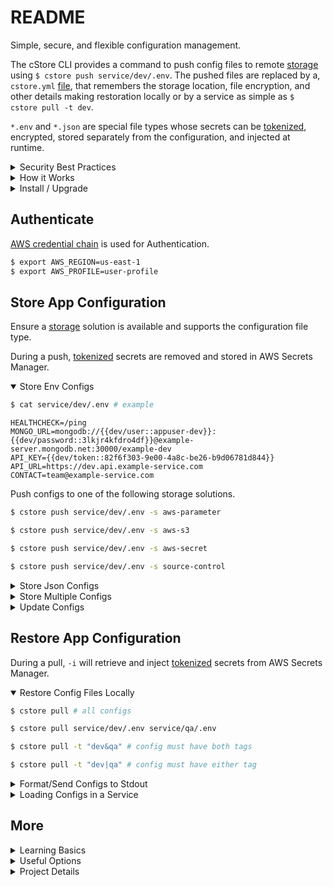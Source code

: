 # README

Simple, secure, and flexible configuration management.

The cStore CLI provides a command to push config files to remote [storage](docs/STORES.md) using `$ cstore push service/dev/.env`. The pushed files are replaced by a, `cstore.yml` [file](docs/CATALOG.md), that remembers the storage location, file encryption, and other details making restoration locally or by a service as simple as `$ cstore pull -t dev`.

`*.env` and `*.json` are special file types whose secrets can be [tokenized](docs/SECRETS.md), encrypted, stored separately from the configuration, and injected at runtime.

<details>
  <summary>Security Best Practices</summary>

  While cStore provides a simple and flexible way to store and retrieve configuration and secrets, the user has the responsibility to ensure the usage patterns and storage solution meet the oganization's security requirements.

  ### Best Practices ###
  * Understand your organizations security requirements.
  * Understand what cStore does before using it.
  * Never print or send cStore's `stdout` to logs.
  * Always use encryption when storing secrets.
  * Use your organization's approved vaults for storing secrets.
  * Avoid exporting secrets into the environment when possible.
  * Realize many security mistakes are made by users; so, be careful!

</details>

<details>
  <summary>How it Works</summary>

```
├── project
│   ├── components
│   ├── models
│   ├── main.go
│   ├── Dockerfile 
│   ├── cstore.yml (catalog)
│   └── service
│       └── dev
│       │   └── .env (stored)
│       |   └── .cstore (ghost)
│       |   └── fargate.yml
│       |   └── docker-compose.yml
│       │
│       └── prod
│           └── .env (stored)
│           └── .cstore (ghost)
│           └── fargate.yml
│           └── docker-compose.yml
```
The `cstore.yml` [catalog](docs/CATALOG.md) and hidden `.cstore` ghost files reference the stored `*.env` files. Secrets no longer need to be checked into source control.

When the repository has been cloned or the project shared, running `$ cstore pull` in the same directory as the `cstore.yml` [catalog](docs/CATALOG.md) or any of the `.cstore` ghost files will locate, download, and decrypt the configuration files to their respective original location restoring the project's environment configuration.

Example: `cstore.yml`
```yml
version: v3
context: project
files:
- path: service/dev/.env
  store: aws-s3
  type: env
  data:
    AWS_S3_BUCKET: my-bucket
    AWS_STORE_KMS_KEY_ID: ""
    AWS_VAULT_KMS_KEY_ID: aws/secretsmanager
  tags:
  - service
  - dev
  vaults:
    access: env
    secrets: aws-secrets-manager
  versions: []
- path: service/prod/.env
  store: aws-parameter
  type: env
  data:
    AWS_STORE_KMS_KEY_ID: aws/ssm
    AWS_VAULT_KMS_KEY_ID: aws/secretsmanager
  tags:
  - service
  - prod
  vaults:
    access: env
    secrets: aws-secrets-manager
  versions: []
```

</details>

<details>
  <summary>Install / Upgrade</summary>

| OS |  |
|----|----|
| Mac | `$ sudo curl -L -o  /usr/local/bin/cstore https://github.com/turnerlabs/cstore/releases/download/v3.5.0-alpha/cstore_darwin_amd64 && sudo chmod +x /usr/local/bin/cstore` |
| Linux | `$ sudo curl -L -o  /usr/local/bin/cstore https://github.com/turnerlabs/cstore/releases/download/v3.5.0-alpha/cstore_linux_386 && sudo chmod +x /usr/local/bin/cstore` |
| Windows | `wget https://github.com/turnerlabs/cstore/releases/download/v3.5.0-alpha/cstore_windows_amd64.exe` (add download dir to the PATH environment variable) |

</details>

## Authenticate ##

[AWS credential chain](https://docs.aws.amazon.com/sdk-for-go/v1/developer-guide/configuring-sdk.html) is used for Authentication.

```bash
$ export AWS_REGION=us-east-1
$ export AWS_PROFILE=user-profile
```

## Store App Configuration ##

Ensure a [storage](docs/STORES.md) solution is available and supports the configuration file type.

During a push, [tokenized](docs/SECRETS.md) secrets are removed and stored in AWS Secrets Manager.

<details open>
  <summary>Store Env Configs</summary>

```bash
$ cat service/dev/.env # example
```
```
HEALTHCHECK=/ping
MONGO_URL=mongodb://{{dev/user::appuser-dev}}:{{dev/password::3lkjr4kfdro4df}}@example-server.mongodb.net:30000/example-dev
API_KEY={{dev/token::82f6f303-9e00-4a8c-be26-b9d06781d844}}
API_URL=https://dev.api.example-service.com
CONTACT=team@example-service.com
```

Push configs to one of the following storage solutions.
```bash
$ cstore push service/dev/.env -s aws-parameter 
```
```bash
$ cstore push service/dev/.env -s aws-s3
```
```bash
$ cstore push service/dev/.env -s aws-secret
```
```bash
$ cstore push service/dev/.env -s source-control
```
</details>

<details>
  <summary>Store Json Configs</summary>

```bash
$ cat service/dev/config.json # example
```
```json
{
    "db_url" : "mongodb://{{dev/user::app_user}}:{{dev/password::4kdnow55jdjnk3nd}}@example-server.mongodb.net:30000/example-dev",
    "api_key": "{{dev/key::82f6f303-9e00-4a8c-be26-b9d06781d844}}",
    "healthcheck": "/ping",
    "contact": "team@example-service.com"
}
```

```bash
$ cstore push service/dev/config.json -s aws-s3
```
```bash
$ cstore push service/dev/config.json -s aws-secret
```

</details>

<details>
  <summary>Store Multiple Configs</summary>

```bash
$ cstore push service/dev/.env service/qa/.env
```

Auto discover and push multiple files in `service` folder.
```bash
$ cstore push $(find service -name '*.env')
```
</details>
<details>
  <summary>Update Configs</summary>

```bash
$ cstore push # all configs
```
```bash
$ cstore push service/dev/.env service/qa/.env 
```
```bash
$ cstore push -t "dev&qa" # config must have both tags
```
```bash
$ cstore push -t "dev|qa" # config must have either tag
```

</details>

## Restore App Configuration ##

During a pull, `-i` will retrieve and inject [tokenized](docs/SECRETS.md) secrets from AWS Secrets Manager.

<details open="true">
  <summary>Restore Config Files Locally</summary>

```bash
$ cstore pull # all configs
```
```bash
$ cstore pull service/dev/.env service/qa/.env 
```
```bash
$ cstore pull -t "dev&qa" # config must have both tags
```
```bash
$ cstore pull -t "dev|qa" # config must have either tag
```
</details>

<details>
  <summary>Format/Send Configs to Stdout</summary>

```bash
$ cstore pull -t dev -e # raw file contents
```
```bash
$ cstore pull service/dev/.env -g json-object # JSON object format
```
```bash
$ eval $( cstore pull service/dev/.env -g terminal-export ) # export environment variables
```

Output Task Definition JSON [Env](https://docs.aws.amazon.com/AmazonECS/latest/developerguide/task_definition_parameters.html#container_definition_environment)/[Secrets](https://docs.aws.amazon.com/AmazonECS/latest/developerguide/specifying-sensitive-data.html) Formats (`.env`)
```bash
$ cstore pull -t dev -g task-def-env # AWS Task Definition environment
```
```bash
$ cstore pull -t dev -g task-def-secrets --store-command refs # AWS Task Definition secrets
```

</details>

<details>
  <summary>Loading Configs in a Service</summary>

* [Docker Container](docs/DOCKER.md)
* [Lambda Function](docs/LAMBDA.md)
* [Application Memory](docs/LIBRARY.md)

</details>

## More ##

<details>
  <summary>Learning Basics</summary>

* [Terminology](docs/TERMS.md)
* [Storage Solutions](docs/STORES.md)
* [Vault Solutions](docs/VAULTS.md)
* [Catalog Fields](docs/CATALOG.md)

| Demo |  |
|---|---|
| [watch](https://youtu.be/vpNii5Y0yNg) | Get Configs With Secrets Injected |

</details>

<details>
  <summary>Useful Options</summary>

* [Tagging Files](docs/TAGGING.md)
* [Storing/Injecting Secrets](docs/SECRETS.md)
* [Versioning Files](docs/VERSIONING.md)
* [Linking Catalogs](docs/LINKING.md)
* [CLI Commands and Flags](docs/CLI.md)
* [S3 Bucket Store Terraform](docs/S3.md)
* [Ghost Files (.cstore)](docs/GHOST.md)
* [Terraform State Files](docs/TERRAFORM.md)
* [Migrate from v1 to v3](docs/MIGRATE.md) (breaking changes)
</details>

<details>
  <summary>Project Details</summary>

* [Goals](docs/GOALS.md)
* [Integration Testing](docs/TESTING.md)
* [Publish Release](docs/PUBLISH.md)
</details>